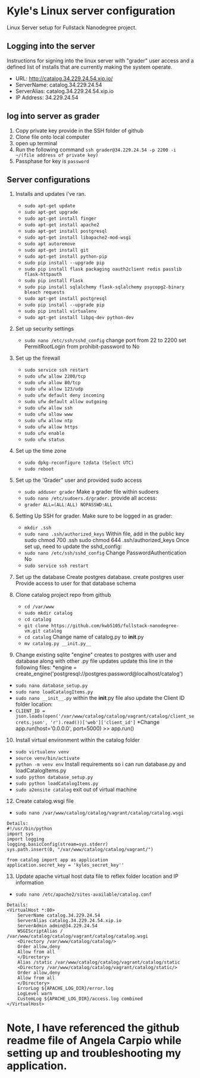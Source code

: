 # Kyle's Linux server configuration

Linux Server setup for Fullstack Nanodegree project. 

## Logging into the server
Instructions for signing into the linux server with "grader" user access and a defined list of installs that are currently making the system operate.

- URL: http://catalog.34.229.24.54.xip.io/
- ServerName: catalog.34.229.24.54
- ServerAlias: catalog.34.229.24.54.xip.io
- IP Address: 34.229.24.54

## log into server as grader
1. Copy private key provide in the SSH folder of github
2. Clone file onto local computer
3. open up terminal 
4. Run the following command
    `ssh grader@34.229.24.54 -p 2200 -i ~/(file address of private key)`
5. Passphase for key is `password`

## Server configurations

1. Installs and updates i've ran.
   - `sudo apt-get update`
   - `sudo apt-get upgrade`
   - `sudo apt-get install finger`
   - `sudo apt-get install apache2`
   - `sudo apt-get install postgresql`
   - `sudo apt-get install libapache2-mod-wsgi`
   - `sudo apt autoremove`
   - `sudo apt-get install git`
   - `sudo apt-get install python-pip`
   - `sudo pip install --upgrade pip`
   - `sudo pip install flask packaging oauth2client redis passlib flask-httpauth`
   - `sudo pip install Flask`
   - `sudo pip install sqlalchemy flask-sqlalchemy psycopg2-binary bleach requests`
   - `sudo apt-get install postgresql `
   - `sudo pip install --upgrade pip`
   - `sudo pip install virtualenv`
   - `sudo apt-get install libpq-dev python-dev`
    
2. Set up security settings
   - `sudo nano /etc/ssh/sshd_config` 
    change port from 22 to 2200
    set PermitRootLogin from prohibit-password to No


3. Set up the firewall 
   - `sudo service ssh restart`
   - `sudo ufw allow 2200/tcp`
   - `sudo ufw allow 80/tcp`
   - `sudo ufw allow 123/udp`
   - `sudo ufw default deny incoming`
   - `sudo ufw default allow outgoing`
   - `sudo ufw allow ssh`
   - `sudo ufw allow www`
   - `sudo ufw allow ntp`
   - `sudo ufw allow https`
   - `sudo ufw enable`
   - `sudo ufw status`

4. Set up the time zone
   - `sudo dpkg-reconfigure tzdata (Select UTC)`
   - `sudo reboot`

5. Set up the 'Grader" user and provided sudo access
   - `sudo adduser grader`
    Make a grader file within sudoers
   - `sudo nano /etc/sudoers.d/grader.` 
    provide all access:
   - `grader ALL=(ALL:ALL) NOPASSWD:ALL`

6. Setting Up SSH for grader.
    Make sure to be logged in as grader:
   - `mkdir .ssh`
   - `sudo nano .ssh/authorized_keys`
    Within file, add in the public key
    sudo chmod 700 .ssh
    sudo chmod 644 .ssh/authorized_keys
    Once set up, need to update the sshd_config:
   - `sudo nano /etc/ssh/sshd_config` 
    Change PasswordAuthentication No
   - `sudo service ssh restart`

7. Set up the database
    Create postgres database.
    create postgres user
    Provide access to user for that database schema

8. Clone catalog project repo from github
   - `cd /var/www`
   - `sudo mkdir catalog`
   - `cd catalog`
   - `git clone https://github.com/kwb5105/fullstack-nanodegree-vm.git catalog`
   - `cd catalog`
    Change name of catalog.py to __init__.py
   - `mv catalog.py __init.py__`

9. Change existing sqlite "engine" creates to postgres with user and database along with other .py file updates
   update this line in the following files:
   *engine = create_engine('postgresql://postgres:password@localhost/catalog')
  - `sudo nano database_setup.py`
  - `sudo nano loadCatalogItems.py`
  - `sudo nano __init__.py`
   within the __init__.py file also update the Client ID folder location:
  - `CLIENT_ID = json.loads(open('/var/www/catalog/catalog/vagrant/catalog/client_secrets.json', 'r').read())['web']['client_id']`
   *Change app.run(host='0.0.0.0', port=5000) >> app.run()


10. Install virtual environment within the catalog folder
   - `sudo virtualenv venv`
   - `source venv/bin/activate`
   - `python -m venv env`
    Install requirements so i can run database.py and loadCatalogItems.py
   - `sudo python database_setup.py`
   - `sudo python loadCatalogItems.py`
   - `sudo a2ensite catalog`
    exit out of virtual machine
    
    
12. Create catalog.wsgi file
   - `sudo nano /var/www/catalog/catalog/vagrant/catalog/catalog.wsgi`

    Details:
    #!/usr/bin/python
    import sys
    import logging
    logging.basicConfig(stream=sys.stderr)
    sys.path.insert(0, "/var/www/catalog/catalog/vagrant/")

    from catalog import app as application
    application.secret_key = 'kyles_secret_key''

13. Update apache virtual host data file to reflex folder location and IP information
   - `sudo nano /etc/apache2/sites-available/catalog.conf`
    
    Details:
    <VirtualHost *:80>
        ServerName catalog.34.229.24.54
        ServerAlias catalog.34.229.24.54.xip.io
        ServerAdmin admin@34.229.24.54
        WSGIScriptAlias / /var/www/catalog/catalog/vagrant/catalog/catalog.wsgi
        <Directory /var/www/catalog/catalog/>
        Order allow,deny
        Allow from all
        </Directory>
        Alias /static /var/www/catalog/catalog/vagrant/catalog/static
        <Directory /var/www/catalog/catalog/vagrant/catalog/static/>
        Order allow,deny
        Allow from all
        </Directory>
        ErrorLog ${APACHE_LOG_DIR}/error.log
        LogLevel warn
        CustomLog ${APACHE_LOG_DIR}/access.log combined
    </VirtualHost>


# Note, I have referenced the github readme file of Angela Carpio while setting up and troubleshooting my application. #
